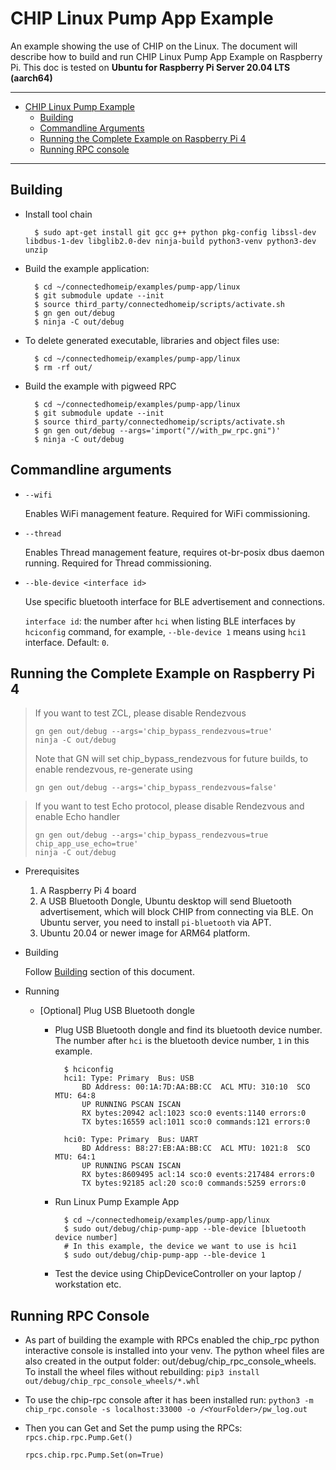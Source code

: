 # CHIP Linux Pump App Example

An example showing the use of CHIP on the Linux. The document will describe how
to build and run CHIP Linux Pump App Example on Raspberry Pi. This doc is tested
on **Ubuntu for Raspberry Pi Server 20.04 LTS (aarch64)**

<hr>

-   [CHIP Linux Pump Example](#chip-linux-pump-example)
    -   [Building](#building)
    -   [Commandline Arguments](#command-line-args)
    -   [Running the Complete Example on Raspberry Pi 4](#running-complete-example)
    -   [Running RPC console](#running-rpc-console)

<hr>

<a name="building"></a>

## Building

-   Install tool chain

          $ sudo apt-get install git gcc g++ python pkg-config libssl-dev libdbus-1-dev libglib2.0-dev ninja-build python3-venv python3-dev unzip

-   Build the example application:

          $ cd ~/connectedhomeip/examples/pump-app/linux
          $ git submodule update --init
          $ source third_party/connectedhomeip/scripts/activate.sh
          $ gn gen out/debug
          $ ninja -C out/debug

-   To delete generated executable, libraries and object files use:

          $ cd ~/connectedhomeip/examples/pump-app/linux
          $ rm -rf out/

-   Build the example with pigweed RPC

          $ cd ~/connectedhomeip/examples/pump-app/linux
          $ git submodule update --init
          $ source third_party/connectedhomeip/scripts/activate.sh
          $ gn gen out/debug --args='import("//with_pw_rpc.gni")'
          $ ninja -C out/debug

<a name="command-line-args"></a>

## Commandline arguments

-   `--wifi`

    Enables WiFi management feature. Required for WiFi commissioning.

-   `--thread`

    Enables Thread management feature, requires ot-br-posix dbus daemon running.
    Required for Thread commissioning.

-   `--ble-device <interface id>`

    Use specific bluetooth interface for BLE advertisement and connections.

    `interface id`: the number after `hci` when listing BLE interfaces by
    `hciconfig` command, for example, `--ble-device 1` means using `hci1`
    interface. Default: `0`.

<a name="running-complete-example"></a>

## Running the Complete Example on Raspberry Pi 4

> If you want to test ZCL, please disable Rendezvous
>
>     gn gen out/debug --args='chip_bypass_rendezvous=true'
>     ninja -C out/debug
>
> Note that GN will set chip_bypass_rendezvous for future builds, to enable
> rendezvous, re-generate using
>
>     gn gen out/debug --args='chip_bypass_rendezvous=false'

> If you want to test Echo protocol, please disable Rendezvous and enable Echo
> handler
>
>     gn gen out/debug --args='chip_bypass_rendezvous=true chip_app_use_echo=true'
>     ninja -C out/debug

-   Prerequisites

    1. A Raspberry Pi 4 board
    2. A USB Bluetooth Dongle, Ubuntu desktop will send Bluetooth advertisement,
       which will block CHIP from connecting via BLE. On Ubuntu server, you need
       to install `pi-bluetooth` via APT.
    3. Ubuntu 20.04 or newer image for ARM64 platform.

-   Building

    Follow [Building](#building) section of this document.

-   Running

    -   [Optional] Plug USB Bluetooth dongle

        -   Plug USB Bluetooth dongle and find its bluetooth device number. The
            number after `hci` is the bluetooth device number, `1` in this
            example.

                  $ hciconfig
                  hci1:	Type: Primary  Bus: USB
                      BD Address: 00:1A:7D:AA:BB:CC  ACL MTU: 310:10  SCO MTU: 64:8
                      UP RUNNING PSCAN ISCAN
                      RX bytes:20942 acl:1023 sco:0 events:1140 errors:0
                      TX bytes:16559 acl:1011 sco:0 commands:121 errors:0

                  hci0:	Type: Primary  Bus: UART
                      BD Address: B8:27:EB:AA:BB:CC  ACL MTU: 1021:8  SCO MTU: 64:1
                      UP RUNNING PSCAN ISCAN
                      RX bytes:8609495 acl:14 sco:0 events:217484 errors:0
                      TX bytes:92185 acl:20 sco:0 commands:5259 errors:0

        -   Run Linux Pump Example App

                  $ cd ~/connectedhomeip/examples/pump-app/linux
                  $ sudo out/debug/chip-pump-app --ble-device [bluetooth device number]
                  # In this example, the device we want to use is hci1
                  $ sudo out/debug/chip-pump-app --ble-device 1

        -   Test the device using ChipDeviceController on your laptop /
            workstation etc.

## Running RPC Console

-   As part of building the example with RPCs enabled the chip_rpc python
    interactive console is installed into your venv. The python wheel files are
    also created in the output folder: out/debug/chip_rpc_console_wheels. To
    install the wheel files without rebuilding:
    `pip3 install out/debug/chip_rpc_console_wheels/*.whl`

-   To use the chip-rpc console after it has been installed run:
    `python3 -m chip_rpc.console -s localhost:33000 -o /<YourFolder>/pw_log.out`

-   Then you can Get and Set the pump using the RPCs: `rpcs.chip.rpc.Pump.Get()`

    `rpcs.chip.rpc.Pump.Set(on=True)`
